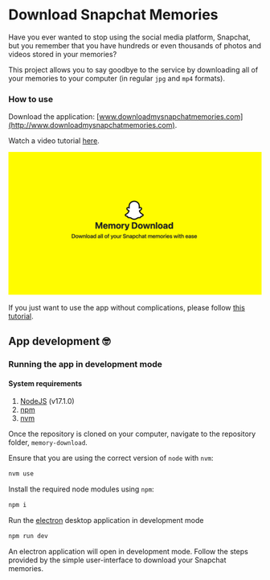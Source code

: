 # Download Snapchat Memories



Have you ever wanted to stop using the social media platform, Snapchat, but you remember that you have hundreds or even thousands of photos and videos stored in your memories?

This project allows you to say goodbye to the service by downloading all of your memories to your computer (in regular `jpg` and `mp4` formats).

### How to use

Download the application: [www.downloadmysnapchatmemories.com](http://www.downloadmysnapchatmemories.com).

Watch a video tutorial [here](https://youtu.be/0_1mJ3w5LaA).

<div align="center">
  <a href="http://www.downloadmysnapchatmemories.com" title="Download Snapchat Memories" >
    <img src="assets/memory-download.png" width="700px" />
  </a>
</div>



If you just want to use the app without complications, please follow [this tutorial](https://youtu.be/0_1mJ3w5LaA).
## App development 🤓

### Running the app in development mode
<!-- no toc -->

#### System requirements
1. [NodeJS](http://nodejs.org) (v17.1.0)
2. [npm](http://npmjs.com)
3. [nvm](http://nvm.sh/)

Once the repository is cloned on your computer, navigate to the repository folder, `memory-download`.

Ensure that you are using the correct version of `node` with `nvm`:

```bash
nvm use
```

Install the required node modules using `npm`:

```bash
npm i
```

Run the [electron](https://www.electronjs.org/) desktop application in development mode
```bash
npm run dev
```

An electron application will open in development mode. Follow the steps provided by the simple user-interface to download your Snapchat memories.